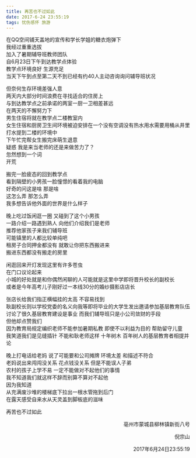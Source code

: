 ```yaml
---
title: 再苦也不过如此
date: 2017-6-24 23:55:19
tags: 忧伤感怀 旅游
---
```

在QQ空间铺天盖地的宣传和学长学姐的糖衣炮弹下  
我经过重重选拔  
加入了暑期辅导班教师团队  
自6月23日下午到达教学点体验  
教学点环境良好 生源充足  
当天下午到点至第二天不到已经有约40人主动咨询询问辅导班状况  

但奈何生存环境差强人意  
两天内大部分时间浪费在寻找适合的住房上  
与到达教学点之前承诺的两室一厨一卫相差甚远  
在两天的不懈努力下  
男生住宿将就在教学点二楼教室内  
女生住宿和厨房卫生间环境被迫安排在一个没有空调没有热水用水需要用桶从井里打水提到二楼的环境中  
下午忙完帮女生搬完床萌生退意  
疑惑 我是来当老师的还是来做苦力了？  
忽然想到一个词  
开荒  

搬完一脸疲态的回到教学点  
看到隔壁的小男孩一脸憧憬的看着我的电脑  
好奇的问这是啥 那是啥  
这怎么弄 那怎么弄  
我多想告诉他外面的世界是什么样子  

晚上吃过饭闲逛一圈 又碰到了这个小男孩   
一路介绍一路遇到熟人 向他们介绍我们是老师  
推荐他家孩子来我们辅导班  
可能镇里的人都比较单纯吧   
租房子合同押金都没有 就敢让你把东西搬进来  
搬进东西都没有搬走的房里  

闲逛回来开灯发现这里有许多苍虫  
在门口议论起来  
小城的好处就是和你偶然闲聊的人可能就是这里中学即将晋升校长的副校长  
或者是今年高考儿子刚好过一本线30分的婚纱摄影店店长  
 
张店长给我们指正横幅挂的太高 不容易找到  
耿副校长则以学校党委的名义向我等即将毕业的大学生发出邀请参加基层教育队伍  
讨论了很久基层教育建设是事业 而我们辅导班只是小公司敛财的手段  
但他却点赞我们   
因为教育局规定编织老师不能参加暑期私教 即使不以利益为目的 帮助留守儿童  
我笑道我们是见缝插针 不能和耿老师这样 十年树木 百年树人的基层教育者相提并论  

晚上打电话给老妈 说了可能要和公司摊牌 环境太差 和描述不符合  
老妈说出来闯闯没关系 花点钱没关系 但是不能误人子弟  
农村的孩子上学不易 一定不能做对不起他们的事情  
我不知道我们就这样不辞而别算不算对不起他  
因为我知道  
从充满废沙堆的楼梯底下拉出一根水管拖到后门  
在露天感受自来水从天灵盖到脚板底的滋味  

再苦也不过如此  

<p style="text-align:right">亳州市蒙城县柳林镇新街八号</p>
<p style="text-align:right">倪宗山</p>
<p style="text-align:right">2017年6月24日23:55:19</p>